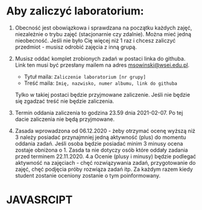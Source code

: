 # Aby zaliczyć laboratorium:

1. Obecność jest obowiązkowa i sprawdzana na początku każdych zajęć, niezależnie o trybu zajęć (stacjonarnie czy zdalnie). Można mieć jedną nieobecność. Jeśli nie było Cię więcej niż 1 raz i chcesz zaliczyć przedmiot - musisz odrobić zajęcia z inną grupą.

2. Musisz oddać komplet zrobionych zadań w postaci linka do githuba. Link ten musi być przesłany mailem na adres msowinski@wsei.edu.pl. 
    - Tytuł maila: 
        `Zaliczenie laboratorium [nr grupy]`
    - Treść maila:
        `Imię, nazwisko, numer albumu, link do githuba`

    Tylko w takiej postaci będzie przyjmowane zaliczenie. Jeśli nie będzie się zgadzać treść nie będzie zaliczenia.

3. Termin oddania zaliczenia to godzina 23.59 dnia 2021-02-07. Po tej dacie zaliczenia nie będą przyjmowane.
4. Zasada wprowadzona od 06.12.2020 - żeby otrzymać ocenę wyższą niż 3 należy posiadać przynajmniej jedną aktywność (plus) do momentu oddania zadań. Jeśli osoba będzie posiadać minim 3 minusy ocena zostaje obniżona o 1. Zasda ta nie dotyczy osób które oddały zadania przed terminem 22.11.2020.
4.a Ocenie (plusy i minusy) będzie podlegać aktywność na zajęciach - chęć rozwiązywania zadań, przygotowanie do zajęć, chęć podjęcia próby rozwiąza zadań itp. Za każdym razem kiedy student zostanie oceniony zostanie o tym poinformowany.
# JAVASRCIPT
